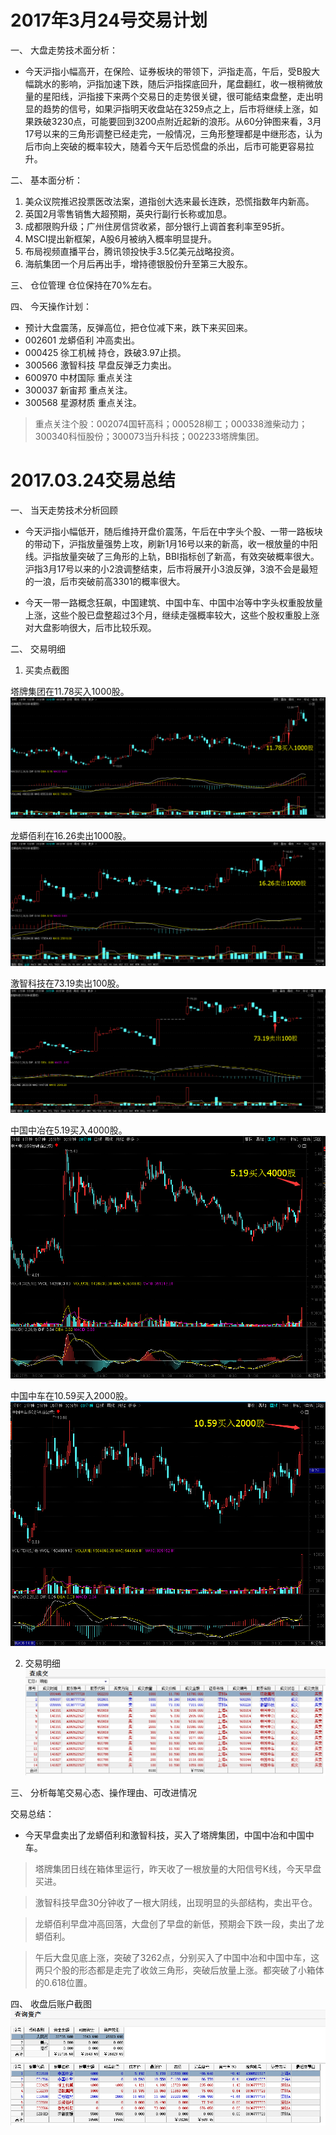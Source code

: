 
# 2017年3月24号交易计划 #
一、	大盘走势技术面分析：

- 今天沪指小幅高开，在保险、证券板块的带领下，沪指走高，午后，受B股大幅跳水的影响，沪指加速下跌，随后沪指探底回升，尾盘翻红，收一根稍微放量的星阳线，沪指接下来两个交易日的走势很关键，很可能结束盘整，走出明显的趋势的信号，如果沪指明天收盘站在3259点之上，后市将继续上涨，如果跌破3230点，可能要回到3200点附近起新的浪形。从60分钟图来看，3月17号以来的三角形调整已经走完，一般情况，三角形整理都是中继形态，认为后市向上突破的概率较大，随着今天午后恐慌盘的杀出，后市可能更容易拉升。

二、	基本面分析：

1. 美众议院推迟投票医改法案，道指创大选来最长连跌，恐慌指数年内新高。
2. 英国2月零售销售大超预期，英央行副行长称或加息。
3. 成都限购升级；广州住房信贷收紧，部分银行上调首套利率至95折。
4. MSCI提出新框架，A股6月被纳入概率明显提升。
5. 布局视频直播平台，腾讯领投快手3.5亿美元战略投资。
6. 海航集团一个月后再出手，增持德银股份升至第三大股东。


三、	仓位管理
仓位保持在70%左右。

四、	今天操作计划：

- 预计大盘震荡，反弹高位，把仓位减下来，跌下来买回来。
- 002601 龙蟒佰利 冲高卖出。
- 000425 徐工机械 持仓，跌破3.97止损。
- 300566 激智科技 早盘反弹乏力卖出。
- 600970 中材国际  重点关注
- 300037 新宙邦 重点关注。
- 300568 星源材质 重点关注。

>重点关注个股：002074国轩高科；000528柳工；000338潍柴动力；300340科恒股份；300073当升科技；002233塔牌集团。



# 2017.03.24交易总结 #
一、	当天走势技术分析回顾

- 今天沪指小幅低开，随后维持开盘价震荡，午后在中字头个股、一带一路板块的带动下，沪指放量强势上攻，刷新1月16号以来的新高，收一根放量的中阳线。沪指放量突破了三角形的上轨，BBI指标创了新高，有效突破概率很大。沪指3月17号以来的小2浪调整结束，后市将展开小3浪反弹，3浪不会是最短的一浪，后市突破前高3301的概率很大。

- 今天一带一路概念狂飙，中国建筑、中国中车、中国中冶等中字头权重股放量上涨，这些个股已盘整超过3个月，继续走强概率较大，这些个股权重股上涨对大盘影响很大，后市比较乐观。

二、	交易明细

1.	买卖点截图

塔牌集团在11.78买入1000股。
![](20170324150814.png)

龙蟒佰利在16.26卖出1000股。
![](20170324150935.png)

激智科技在73.19卖出100股。
![](20170324151100.png)

中国中冶在5.19买入4000股。
![](20170324202345.jpg)

中国中车在10.59买入2000股。
![](20170324202519.jpg)

2.	交易明细
![](20170324150249.png)

三、	分析每笔交易心态、操作理由、可改进情况

交易总结：

- 今天早盘卖出了龙蟒佰利和激智科技，买入了塔牌集团，中国中冶和中国中车。

> 塔牌集团日线在箱体里运行，昨天收了一根放量的大阳信号K线，今天早盘买进。

> 激智科技早盘30分钟收了一根大阴线，出现明显的头部结构，卖出平仓。

> 龙蟒佰利早盘冲高回落，大盘创了早盘的新低，预期会下跌一段，卖出了龙蟒佰利。

> 午后大盘见底上涨，突破了3262点，分别买入了中国中冶和中国中车，这两只个股的形态都是走完了收敛三角形，突破后放量上涨。都突破了小箱体的0.618位置。

四、	收盘后账户截图
![](20170324150146.png)
